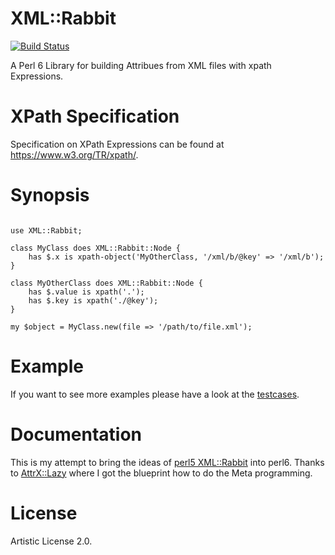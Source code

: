 # XML::Rabbit

[![Build Status](https://travis-ci.org/ufobat/p6-XML-Rabbit.png)](https://travis-ci.org/ufobat/p6-XML-Rabbit)

A Perl 6 Library for building Attribues from XML files with xpath Expressions.

# XPath Specification

Specification on XPath Expressions can be found at <https://www.w3.org/TR/xpath/>.

# Synopsis

```Perl6

use XML::Rabbit;

class MyClass does XML::Rabbit::Node {
    has $.x is xpath-object('MyOtherClass, '/xml/b/@key' => '/xml/b');
}

class MyOtherClass does XML::Rabbit::Node {
    has $.value is xpath('.');
    has $.key is xpath('./@key');
}

my $object = MyClass.new(file => '/path/to/file.xml');

```

# Example

If you want to see more examples please have a look at the [testcases](t).

# Documentation

This is my attempt to bring the ideas of [perl5 XML::Rabbit](https://metacpan.org/pod/XML::Rabbit) into perl6. Thanks to [AttrX::Lazy](https://github.com/pierre-vigier/Perl6-AttrX-Lazy) where I got the blueprint how to do the Meta programming.

# License

Artistic License 2.0.
